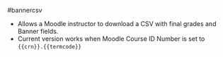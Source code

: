 #bannercsv

- Allows a Moodle instructor to download a CSV with final grades and Banner fields.  
- Current version works when Moodle Course ID Number is set to `{{crn}}.{{termcode}}`
